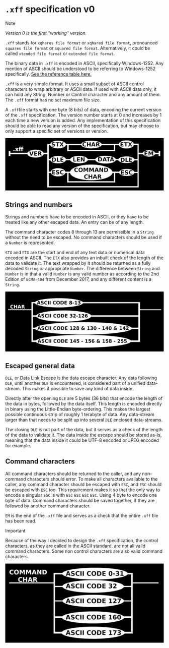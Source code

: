 # `.xff` specification v0

> [!note]
> *Version 0 is the first "working" version.*

`.xff` stands for `xqhares file format` or `xqhared file format`, pronounced `squares file format` or `squared file format`.
Alternatively, it could be called `xtended file format` or `extended file format`.

The binary data in `.xff` is encoded in ASCII, specifically Windows-1252.
Any mention of ASCII should be understood to be referring to Windows-1252 specifically. 
[See the reference table here.](ascii-reference.md)

`.xff` is a very simple format. It uses a small subset of ASCII control characters to wrap arbitrary or ASCII data.
If used with ASCII data only, it can hold any String, Number or Control character and any amount of them.
The `.xff` format has no set maximum file size.

A `.xff`file starts with one byte (8 bits) of data, encoding the current version of the `.xff` specification.
The version number starts at 0 and increases by 1 each time a new version is added.
Any implementation of this specification should be able to read any version of the specification, but may choose to only support a specific set of versions or version.

![Chart of the composition of a `.xff` file in token form.](../pictures/xff-main-chart.jpeg)

## Strings and numbers
Strings and numbers have to be encoded in ASCII, or they have to be treated like any other escaped data.
An entry can be of any length.

The command character codes 8 through 13 are permissible in a `String` without the need to be escaped.
No command characters should be used if a `Number` is represented.

`STX` and `ETX` are the start and end of any text data or numerical data encoded in ASCII.
The `ETX` also provides an inbuilt check of the length of the data to validate it.
The text wrapped by it should be returned as a fully decoded `String` or appropriate `Number`.
The difference between `String` and `Number` is in that a valid `Number` is any valid number as according to the 2nd Edition of `ECMA-404` from December 2017, and any different content is a `String`.

![Chart of the composition of a character in token form.](../pictures/xff-char-chart.jpeg)

## Escaped general data
`DLE`, or Data Link Escape is the data escape character. 
Any data following `DLE`, until another `DLE` is encountered, is considered part of a unified data-stream. This makes it possible to save any kind of data inside.

Directly after the opening `DLE` are 5 bytes (36 bits) that encode the length of the data in bytes, followed by the data itself.
This length is encoded directly in binary using the Little-Endian byte-ordering.
This makes the largest possible continuous strip of roughly 1 terabyte of data.
Any data-stream larger than that needs to be split up into several `DLE` enclosed data-streams.

The closing `DLE` is not part of the data, but it serves as a check of the length of the data to validate it.
The data inside the escape should be stored as-is, meaning that the data inside it could be UTF-8 encoded or JPEG encoded for example.

## Command characters
All command characters should be returned to the caller, and any non-command characters should error.
To make all characters available to the caller, any command character should be escaped with `ESC`, and `ESC` should be escaped with `ESC` too.
This requirement makes it so that the only way to encode a singular `ESC` is with `ESC` `ESC` `ESC` `ESC`. Using 4 byte to encode one byte of data. 
Command characters should be saved together, if they are followed by another command character.

`EM` is the end of the `.xff` file and serves as a check that the entire `.xff` file has been read.

> [!important]
> Because of the way I decided to design the `.xff` specification, the control characters, as they are called in the ASCII standard, are not all valid command characters.
> Some non control characters are also valid command characters.

![Chart of the composition of a command character in token form.](../pictures/xff-cmd-char-chart.jpeg)

